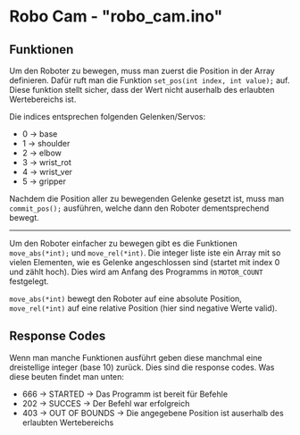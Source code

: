 # Robo Cam - "robo_cam.ino"

## Funktionen

Um den Roboter zu bewegen, muss man zuerst die Position in der Array definieren. Dafür ruft man die Funktion `set_pos(int index, int value);` auf. Diese funktion stellt sicher, dass der Wert nicht auserhalb des 
erlaubten Wertebereichs ist.

Die indices entsprechen folgenden Gelenken/Servos:

 - 0 -> base
 - 1 -> shoulder
 - 2 -> elbow
 - 3 -> wrist_rot
 - 4 -> wrist_ver
 - 5 -> gripper

Nachdem die Position aller zu bewegenden Gelenke gesetzt ist, muss man `commit_pos();` ausführen, welche dann den Roboter dementsprechend bewegt.

---

Um den Roboter einfacher zu bewegen gibt es die Funktionen `move_abs(*int);` und `move_rel(*int)`. Die integer liste iste ein Array mit so vielen Elementen, wie es Gelenke angeschlossen sind (startet mit index 0 und zählt hoch).
Dies wird am Anfang des Programms in `MOTOR_COUNT` festgelegt.

`move_abs(*int)` bewegt den Roboter auf eine absolute Position, `move_rel(*int)` auf eine relative Position (hier sind negative Werte valid).


## Response Codes

Wenn man manche Funktionen ausführt geben diese manchmal eine dreistellige integer (base 10) zurück. Dies sind die response codes. 
Was diese beuten findet man unten:

 - 666 -> STARTED -> Das Programm ist bereit für Befehle
 - 202 -> SUCCES -> Der Befehl war erfolgreich 
 - 403 -> OUT OF BOUNDS -> Die angegebene Position ist auserhalb des erlaubten Wertebereichs
